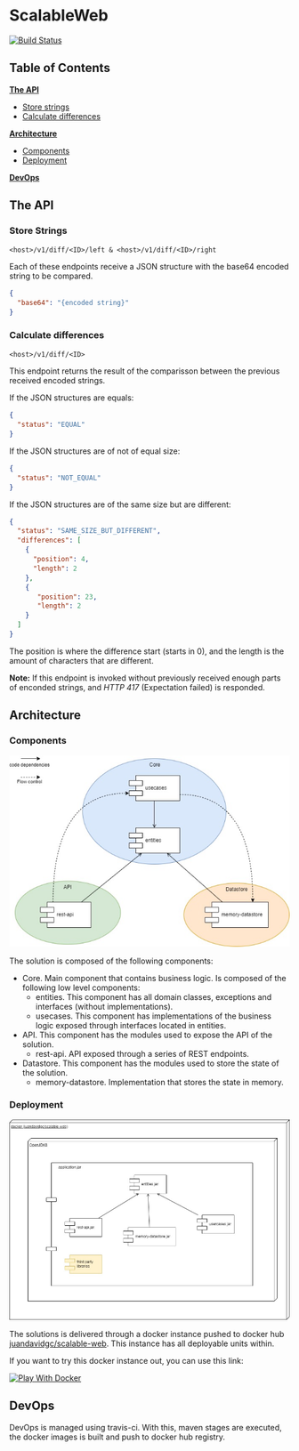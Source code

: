 # ScalableWeb

[![Build Status](https://travis-ci.com/juandavidgc/ScalableWeb.svg?branch=master)](https://travis-ci.com/juandavidgc/ScalableWeb)

## Table of Contents

**[The API](#heading--1)**
  * [Store strings](#heading--1-1)
  * [Calculate differences](#heading--1-2)

**[Architecture](#Architecture)**
  * [Components](#Components)
  * [Deployment](#Deployment)

**[DevOps](#DevOps)**

<div id="heading--1"/>

## The API

<div id="heading--1-1"/>

### Store Strings
```
<host>/v1/diff/<ID>/left & <host>/v1/diff/<ID>/right
```
Each of these endpoints receive a JSON structure with the base64 encoded string to be compared.

```json
{
  "base64": "{encoded string}"
}
```

<div id="heading--1-2"/>

### Calculate differences
```
<host>/v1/diff/<ID>
```
This endpoint returns the result of the comparisson between the previous received encoded strings.

If the JSON structures are equals:
```json
{
  "status": "EQUAL"
}
```

If the JSON structures are of not of equal size:
```json
{
  "status": "NOT_EQUAL"
}
```

If the JSON structures are of the same size but are different:
```json
{
  "status": "SAME_SIZE_BUT_DIFFERENT",
  "differences": [
    {
      "position": 4,
      "length": 2
    },
    {
       "position": 23,
       "length": 2
    }
  ]
}
```
The position is where the difference start (starts in 0), and the length is the amount of characters that are different.

**Note:** If this endpoint is invoked without previously received enough parts of enconded strings, and *HTTP 417* (Expectation failed) is responded.

## Architecture

### Components
![Components](docs/components.jpg)

The solution is composed of the following components:
 * Core. Main component that contains business logic. Is composed of the following low level components:
    * entities. This component has all domain classes, exceptions and interfaces (without implementations).
    * usecases. This component has implementations of the business logic exposed through interfaces located in entities.
 * API. This component has the modules used to expose the API of the solution.
    * rest-api. API exposed through a series of REST endpoints.
 * Datastore. This component has the modules used to store the state of the solution.
    * memory-datastore. Implementation that stores the state in memory.

### Deployment
![Deployment](docs/deployment.jpg)

The solutions is delivered through a docker instance pushed to docker hub [juandavidgc/scalable-web](https://hub.docker.com/repository/docker/juandavidgc/scalable-web).
This instance has all deployable units within.

If you want to try this docker instance out, you can use this link:

[![Play With Docker](https://github.com/play-with-docker/stacks/raw/cff22438cb4195ace27f9b15784bbb497047afa7/assets/images/button.png)](https://labs.play-with-docker.com/?stack=https://raw.githubusercontent.com/juandavidgc/ScalableWeb/master/stack.yml)

## DevOps
DevOps is managed using travis-ci. With this, maven stages are executed, the docker images is built and push to
docker hub registry.